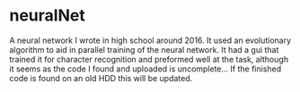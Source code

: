 # neuralNet

A neural network I wrote in high school around 2016. It used an evolutionary algorithm 
to aid in parallel training of the neural network. It had a gui that trained it for 
character recognition and preformed well at the task, although it seems as the code I 
found and uploaded is uncomplete... If the finished code is found on an old HDD this 
will be updated.
